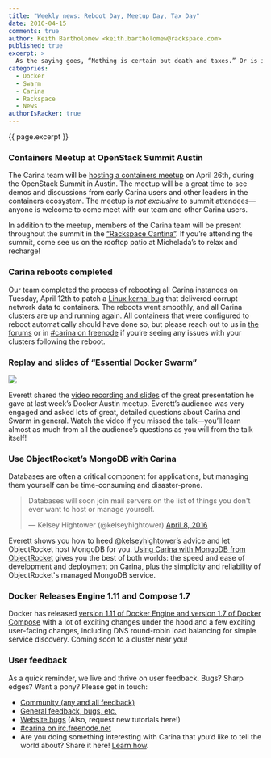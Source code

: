 ```yaml
---
title: "Weekly news: Reboot Day, Meetup Day, Tax Day"
date: 2016-04-15
comments: true
author: Keith Bartholomew <keith.bartholomew@rackspace.com>
published: true
excerpt: >
  As the saying goes, “Nothing is certain but death and taxes.” Or is it “death and reboots”? Either way, we’re filing this week under “busy”! We completed a reboot of all Carina instances to patch a vulnerability, shared a great recap of Everett's “Effective Docker Swarm” talk at the Docker Austin meetup, and announced a Carina meetup during this month's OpenStack Summit in Austin. Let's itemize everything that happened this week!
categories:
  - Docker
  - Swarm
  - Carina
  - Rackspace
  - News
authorIsRacker: true
---
```


{{ page.excerpt }}

### Containers Meetup at OpenStack Summit Austin

The Carina team will be [hosting a containers meetup](https://getcarina.com/blog/container-day-austin-summit/) on April 26th, during the OpenStack Summit in Austin. The meetup will be a great time to see demos and discussions from early Carina users and other leaders in the containers ecosystem. The meetup is _not exclusive_ to summit attendees—anyone is welcome to come meet with our team and other Carina users.

In addition to the meetup, members of the Carina team will be present throughout the summit in the [“Rackspace Cantina”](http://blog.rackspace.com/relax-recharge-rackspace-cantina-openstack-summit-austin/). If you’re attending the summit, come see us on the rooftop patio at Michelada’s to relax and recharge!

### Carina reboots completed

Our team completed the process of rebooting all Carina instances on Tuesday, April 12th to patch a [Linux kernal bug](https://tech.vijayp.ca/linux-kernel-bug-delivers-corrupt-tcp-ip-data-to-mesos-kubernetes-docker-containers-4986f88f7a19) that delivered corrupt network data to containers. The reboots went smoothly, and all Carina clusters are up and running again. All containers that were configured to reboot automatically should have done so, but please reach out to us in [the forums](https://community.getcarina.com/) or in [#carina on freenode](https://botbot.me/freenode/carina/) if you’re seeing any issues with your clusters following the reboot.

### Replay and slides of “Essential Docker Swarm”

<img class="right" src="{% asset_path 2016-04-15-weekly-news/swarmnado.gif %}" style="max-width: 25%;" />

Everett shared the [video recording and slides](https://getcarina.com/blog/docker-austin-how-do-i-even-swarm/) of the great presentation he gave at last week’s Docker Austin meetup. Everett’s audience was very engaged and asked lots of great, detailed questions about Carina and Swarm in general. Watch the video if you missed the talk—you’ll learn almost as much from all the audience’s questions as you will from the talk itself!

<div class="clearfix"></div>

### Use ObjectRocket’s MongoDB with Carina

Databases are often a critical component for applications, but managing them yourself can be time-consuming and disaster-prone.

<blockquote class="twitter-tweet" data-lang="en"><p lang="en" dir="ltr">Databases will soon join mail servers on the list of things you don&#39;t ever want to host or manage yourself.</p>&mdash; Kelsey Hightower (@kelseyhightower) <a href="https://twitter.com/kelseyhightower/status/718291374798450688">April 8, 2016</a></blockquote>
<script async src="//platform.twitter.com/widgets.js" charset="utf-8"></script>

Everett shows you how to heed [@kelseyhightower](https://twitter.com/kelseyhightower)’s advice and let ObjectRocket host MongoDB for you. [Using Carina with MongoDB from ObjectRocket](https://getcarina.com/docs/tutorials/data-stores-mongodb-prod/) gives you the best of both worlds: the speed and ease of development and deployment on Carina, plus the simplicity and reliability of ObjectRocket's managed MongoDB service.

### Docker Releases Engine 1.11 and Compose 1.7

Docker has released [version 1.11 of Docker Engine and version 1.7 of Docker Compose](https://blog.docker.com/2016/04/docker-engine-1-11-runc/) with a lot of exciting changes under the hood and a few exciting user-facing changes, including DNS round-robin load balancing for simple service discovery. Coming soon to a cluster near you!

### User feedback

As a quick reminder, we live and thrive on user feedback. Bugs? Sharp edges? Want a pony? Please get in touch:

* [Community (any and all feedback)](https://community.getcarina.com/)
* [General feedback, bugs, etc.](https://github.com/getcarina/feedback)
* [Website bugs](https://github.com/getcarina/getcarina.com/issues) (Also, request new tutorials here!)
* [#carina on irc.freenode.net](https://botbot.me/freenode/carina/)
* Are you doing something interesting with Carina that you’d like to tell the world about? Share it here! [Learn how](https://github.com/getcarina/getcarina.com/blob/master/CONTRIBUTING.md).
